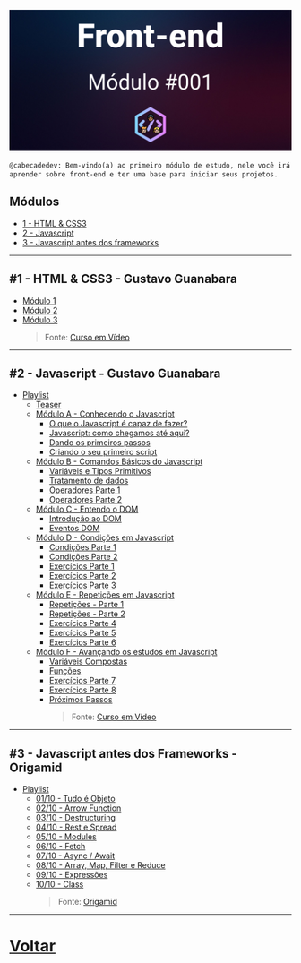 <p>
    <img src="../header.png?raw=true" alt="Alt text" title="Módulo 001 - Front-end" />
</p>
<pre><code><span class="hljs-variable">@cabecadedev:</span> Bem-vindo(a) ao primeiro módulo de estudo, nele você irá aprender sobre front-end e ter uma base para iniciar seus projetos.
</code></pre>

<h2 id="m-dulos">Módulos</h2>
<ul>
    <li><a href="#1---html--css3---gustavo-guanabara">1 - HTML &amp; CSS3</a></li>
    <li><a href="#2---javascript---gustavo-guanabara">2 - Javascript</a></li>
    <li><a href="#3---javascript-antes-dos-frameworks---origamid">3 - Javascript antes dos frameworks</a></li>
</ul>
<hr />
<h2 id="-1-html-css3-gustavo-guanabara">#1 - HTML &amp; CSS3 - Gustavo Guanabara</h2>
<ul>
    <li><a href="https://www.youtube.com/watch?v=Ejkb_YpuHWs&amp;utm_source=cabecadedev&amp;utm_medium=cabecadedev">Módulo 1</a></li>
    <li><a href="https://www.youtube.com/watch?v=vPNIAJ9B4hg&amp;utm_source=cabecadedev&amp;utm_medium=cabecadedev">Módulo 2</a></li>
    <li>
        <a href="https://www.youtube.com/watch?v=ofFgnDtn_1c&amp;utm_source=cabecadedev&amp;utm_medium=cabecadedev">Módulo 3</a>
        <blockquote>
            <p>Fonte: <a href="https://www.youtube.com/c/CursoemV%C3%ADdeo?utm_medium=cabecadedev">Curso em Vídeo</a></p>
        </blockquote>
    </li>
</ul>
<hr />
<h2 id="-2-javascript-gustavo-guanabara">#2 - Javascript - Gustavo Guanabara</h2>
<ul>
    <li>
        <a href="https://www.youtube.com/watch?v=1-w1RfGIov4&amp;list=PLHz_AreHm4dlsK3Nr9GVvXCbpQyHQl1o1&amp;utm_source=cabecadedev&amp;utm_medium=cabecadedev">Playlist</a>
        <ul>
            <li><a href="https://www.youtube.com/watch?v=1-w1RfGIov4&amp;utm_source=cabecadedev&amp;utm_medium=cabecadedev">Teaser</a></li>
            <li>
                <a href="https://www.youtube.com/watch?v=uzEhd3Lugik&amp;list=PLHz_AreHm4dlsK3Nr9GVvXCbpQyHQl1o1&amp;index=3&amp;utm_source=cabecadedev&amp;utm_medium=cabecadedev">Módulo A - Conhecendo o Javascript</a>
                <ul>
                    <li><a href="https://www.youtube.com/watch?v=Ptbk2af68e8&amp;list=PLHz_AreHm4dlsK3Nr9GVvXCbpQyHQl1o1&amp;index=4&amp;utm_source=cabecadedev&amp;utm_medium=cabecadedev">O que o Javascript é capaz de fazer?</a></li>
                    <li><a href="https://www.youtube.com/watch?v=rUTKomc2gG8&amp;list=PLHz_AreHm4dlsK3Nr9GVvXCbpQyHQl1o1&amp;index=5&amp;utm_source=cabecadedev&amp;utm_medium=cabecadedev">Javascript: como chegamos até aqui?</a></li>
                    <li><a href="https://www.youtube.com/watch?v=FdePtO5JSd0&amp;list=PLHz_AreHm4dlsK3Nr9GVvXCbpQyHQl1o1&amp;index=6&amp;utm_source=cabecadedev&amp;utm_medium=cabecadedev">Dando os primeiros passos</a></li>
                    <li><a href="https://www.youtube.com/watch?v=OmmJBfcMJA8&amp;list=PLHz_AreHm4dlsK3Nr9GVvXCbpQyHQl1o1&amp;index=7&amp;utm_source=cabecadedev&amp;utm_medium=cabecadedev">Criando o seu primeiro script</a></li>
                </ul>
            </li>
            <li>
                <a href="https://www.youtube.com/watch?v=FjT97HVT5g8&amp;list=PLHz_AreHm4dlsK3Nr9GVvXCbpQyHQl1o1&amp;index=8&amp;utm_source=cabecadedev&amp;utm_medium=cabecadedev">Módulo B - Comandos Básicos do Javascript</a>
                <ul>
                    <li><a href="https://www.youtube.com/watch?v=Vbabsye7mWo&amp;list=PLHz_AreHm4dlsK3Nr9GVvXCbpQyHQl1o1&amp;index=9&amp;utm_source=cabecadedev&amp;utm_medium=cabecadedev">Variáveis e Tipos Primitivos</a></li>
                    <li><a href="https://www.youtube.com/watch?v=OJgu_KCCUSY&amp;list=PLHz_AreHm4dlsK3Nr9GVvXCbpQyHQl1o1&amp;index=10&amp;utm_source=cabecadedev&amp;utm_medium=cabecadedev">Tratamento de dados</a></li>
                    <li><a href="https://www.youtube.com/watch?v=hZG9ODUdxHo&amp;list=PLHz_AreHm4dlsK3Nr9GVvXCbpQyHQl1o1&amp;index=11&amp;utm_source=cabecadedev&amp;utm_medium=cabecadedev">Operadores Parte 1</a></li>
                    <li><a href="https://www.youtube.com/watch?v=BP63NhITvao&amp;list=PLHz_AreHm4dlsK3Nr9GVvXCbpQyHQl1o1&amp;index=12&amp;utm_source=cabecadedev&amp;utm_medium=cabecadedev">Operadores Parte 2</a></li>
                </ul>
            </li>
            <li>
                <a href="https://www.youtube.com/watch?v=H80nCKs9c2k&amp;list=PLHz_AreHm4dlsK3Nr9GVvXCbpQyHQl1o1&amp;index=13&amp;utm_source=cabecadedev&amp;utm_medium=cabecadedev">Módulo C - Entendo o DOM</a>
                <ul>
                    <li><a href="https://www.youtube.com/watch?v=WWZX8RWLxIk&amp;list=PLHz_AreHm4dlsK3Nr9GVvXCbpQyHQl1o1&amp;index=14&amp;utm_source=cabecadedev&amp;utm_medium=cabecadedev">Introdução ao DOM</a></li>
                    <li><a href="https://www.youtube.com/watch?v=wWnBB-mZIvY&amp;list=PLHz_AreHm4dlsK3Nr9GVvXCbpQyHQl1o1&amp;index=15&amp;utm_source=cabecadedev&amp;utm_medium=cabecadedev">Eventos DOM</a></li>
                </ul>
            </li>
            <li>
                <a href="https://www.youtube.com/watch?v=uPFasdmZHJc&amp;list=PLHz_AreHm4dlsK3Nr9GVvXCbpQyHQl1o1&amp;index=16&amp;utm_source=cabecadedev&amp;utm_medium=cabecadedev">Módulo D - Condições em Javascript</a>
                <ul>
                    <li><a href="https://www.youtube.com/watch?v=cOdG4eACN2A&amp;list=PLHz_AreHm4dlsK3Nr9GVvXCbpQyHQl1o1&amp;index=17&amp;utm_source=cabecadedev&amp;utm_medium=cabecadedev">Condições Parte 1</a></li>
                    <li><a href="https://www.youtube.com/watch?v=EEStcIe8rAM&amp;list=PLHz_AreHm4dlsK3Nr9GVvXCbpQyHQl1o1&amp;index=18&amp;utm_source=cabecadedev&amp;utm_medium=cabecadedev">Condições Parte 2</a></li>
                    <li><a href="https://www.youtube.com/watch?v=b2K7eo5Jdj8&amp;list=PLHz_AreHm4dlsK3Nr9GVvXCbpQyHQl1o1&amp;index=19&amp;utm_source=cabecadedev&amp;utm_medium=cabecadedev">Exercícios Parte 1</a></li>
                    <li><a href="https://www.youtube.com/watch?v=UXSWgnbSHxs&amp;list=PLHz_AreHm4dlsK3Nr9GVvXCbpQyHQl1o1&amp;index=20&amp;utm_source=cabecadedev&amp;utm_medium=cabecadedev">Exercícios Parte 2</a></li>
                    <li><a href="https://www.youtube.com/watch?v=f5es-PpaUI8&amp;list=PLHz_AreHm4dlsK3Nr9GVvXCbpQyHQl1o1&amp;index=21&amp;utm_source=cabecadedev&amp;utm_medium=cabecadedev">Exercícios Parte 3</a></li>
                </ul>
            </li>
            <li>
                <a href="https://www.youtube.com/watch?v=3emz6rpcJyA&amp;list=PLHz_AreHm4dlsK3Nr9GVvXCbpQyHQl1o1&amp;index=22&amp;utm_source=cabecadedev&amp;utm_medium=cabecadedev">Módulo E - Repetições em Javascript</a>
                <ul>
                    <li><a href="https://www.youtube.com/watch?v=5rZqYPKIwkY&amp;list=PLHz_AreHm4dlsK3Nr9GVvXCbpQyHQl1o1&amp;index=23&amp;utm_source=cabecadedev&amp;utm_medium=cabecadedev">Repetições - Parte 1</a></li>
                    <li><a href="https://www.youtube.com/watch?v=eX-lkN_Zahc&amp;list=PLHz_AreHm4dlsK3Nr9GVvXCbpQyHQl1o1&amp;index=24&amp;utm_source=cabecadedev&amp;utm_medium=cabecadedev">Repetições - Parte 2</a></li>
                    <li><a href="https://www.youtube.com/watch?v=6tyHypeY4-8&amp;list=PLHz_AreHm4dlsK3Nr9GVvXCbpQyHQl1o1&amp;index=25&amp;utm_source=cabecadedev&amp;utm_medium=cabecadedev">Exercícios Parte 4</a></li>
                    <li><a href="https://www.youtube.com/watch?v=oMNbc_LFz8w&amp;list=PLHz_AreHm4dlsK3Nr9GVvXCbpQyHQl1o1&amp;index=26&amp;utm_source=cabecadedev&amp;utm_medium=cabecadedev">Exercícios Parte 5</a></li>
                    <li><a href="https://www.youtube.com/watch?v=mfHAQ-4Rspw&amp;list=PLHz_AreHm4dlsK3Nr9GVvXCbpQyHQl1o1&amp;index=27&amp;utm_source=cabecadedev&amp;utm_medium=cabecadedev">Exercícios Parte 6</a></li>
                </ul>
            </li>
            <li>
                <a href="https://www.youtube.com/watch?v=5m4UhZd-Les&amp;list=PLHz_AreHm4dlsK3Nr9GVvXCbpQyHQl1o1&amp;index=28&amp;utm_source=cabecadedev&amp;utm_medium=cabecadedev">Módulo F - Avançando os estudos em Javascript</a>
                <ul>
                    <li><a href="https://www.youtube.com/watch?v=XdkW62tkAgU&amp;list=PLHz_AreHm4dlsK3Nr9GVvXCbpQyHQl1o1&amp;index=29&amp;utm_source=cabecadedev&amp;utm_medium=cabecadedev">Variáveis Compostas</a></li>
                    <li><a href="https://www.youtube.com/watch?v=mc3TKp2XzhI&amp;list=PLHz_AreHm4dlsK3Nr9GVvXCbpQyHQl1o1&amp;index=30&amp;utm_source=cabecadedev&amp;utm_medium=cabecadedev">Funções</a></li>
                    <li><a href="https://www.youtube.com/watch?v=vEOEZ03ZyiE&amp;list=PLHz_AreHm4dlsK3Nr9GVvXCbpQyHQl1o1&amp;index=31&amp;utm_source=cabecadedev&amp;utm_medium=cabecadedev">Exercícios Parte 7</a></li>
                    <li><a href="https://www.youtube.com/watch?v=slLoLLCd-k0&amp;list=PLHz_AreHm4dlsK3Nr9GVvXCbpQyHQl1o1&amp;index=32&amp;utm_source=cabecadedev&amp;utm_medium=cabecadedev">Exercícios Parte 8</a></li>
                    <li>
                        <a href="https://www.youtube.com/watch?v=roP93FA-NgU&amp;list=PLHz_AreHm4dlsK3Nr9GVvXCbpQyHQl1o1&amp;index=33&amp;utm_source=cabecadedev&amp;utm_medium=cabecadedev">Próximos Passos</a>
                        <blockquote>
                            <p>Fonte: <a href="https://www.youtube.com/c/CursoemV%C3%ADdeo?utm_medium=cabecadedev">Curso em Vídeo</a></p>
                        </blockquote>
                    </li>
                </ul>
            </li>
        </ul>
    </li>
</ul>
<hr />
<h2 id="-3-javascript-antes-dos-frameworks-origamid">#3 - Javascript antes dos Frameworks - Origamid</h2>
<ul>
    <li>
        <a href="https://www.youtube.com/watch?v=j6iSONAO6sQ&amp;list=PL9rc_FjKlX39T78CUANwmdta_d1CgUtMt&amp;utm_source=cabecadedev&amp;utm_medium=cabecadedev">Playlist</a>
        <ul>
            <li><a href="https://www.youtube.com/watch?v=j6iSONAO6sQ&amp;list=PL9rc_FjKlX39T78CUANwmdta_d1CgUtMt&amp;index=1&amp;utm_source=cabecadedev&amp;utm_medium=cabecadedev">01/10 - Tudo é Objeto</a></li>
            <li><a href="https://www.youtube.com/watch?v=Zr1g1KqZaYY&amp;list=PL9rc_FjKlX39T78CUANwmdta_d1CgUtMt&amp;index=2&amp;utm_source=cabecadedev&amp;utm_medium=cabecadedev">02/10 - Arrow Function</a></li>
            <li><a href="https://www.youtube.com/watch?v=4wwhyKZjYbY&amp;list=PL9rc_FjKlX39T78CUANwmdta_d1CgUtMt&amp;index=3&amp;utm_source=cabecadedev&amp;utm_medium=cabecadedev">03/10 - Destructuring</a></li>
            <li><a href="https://www.youtube.com/watch?v=8xgqEBE1SKI&amp;list=PL9rc_FjKlX39T78CUANwmdta_d1CgUtMt&amp;index=4&amp;utm_source=cabecadedev&amp;utm_medium=cabecadedev">04/10 - Rest e Spread</a></li>
            <li><a href="https://www.youtube.com/watch?v=42JwezkHVVI&amp;list=PL9rc_FjKlX39T78CUANwmdta_d1CgUtMt&amp;index=5&amp;utm_source=cabecadedev&amp;utm_medium=cabecadedev">05/10 - Modules</a></li>
            <li><a href="https://www.youtube.com/watch?v=fhIDgAfuJZ8&amp;list=PL9rc_FjKlX39T78CUANwmdta_d1CgUtMt&amp;index=6&amp;utm_source=cabecadedev&amp;utm_medium=cabecadedev">06/10 - Fetch</a></li>
            <li><a href="https://www.youtube.com/watch?v=Z5D_Jj6JStw&amp;list=PL9rc_FjKlX39T78CUANwmdta_d1CgUtMt&amp;index=7&amp;utm_source=cabecadedev&amp;utm_medium=cabecadedev">07/10 - Async / Await</a></li>
            <li><a href="https://www.youtube.com/watch?v=XiAtxDeP-p8&amp;list=PL9rc_FjKlX39T78CUANwmdta_d1CgUtMt&amp;index=8&amp;utm_source=cabecadedev&amp;utm_medium=cabecadedev">08/10 - Array, Map, Filter e Reduce</a></li>
            <li><a href="https://www.youtube.com/watch?v=pbLTGXxTfNo&amp;list=PL9rc_FjKlX39T78CUANwmdta_d1CgUtMt&amp;index=9&amp;utm_source=cabecadedev&amp;utm_medium=cabecadedev">09/10 - Expressões</a></li>
            <li>
                <a href="https://www.youtube.com/watch?v=ITdr-Z27UCE&amp;list=PL9rc_FjKlX39T78CUANwmdta_d1CgUtMt&amp;index=10&amp;utm_source=cabecadedev&amp;utm_medium=cabecadedev">10/10 - Class</a>
                <blockquote>
                    <p>Fonte: <a href="https://www.youtube.com/c/Origamid?utm_medium=cabecadedev">Origamid</a></p>
                </blockquote>
            </li>
        </ul>
    </li>
</ul>
<hr />
<h1 id="-voltar-readme-md-"><a href="../README.md">Voltar</a></h1>

